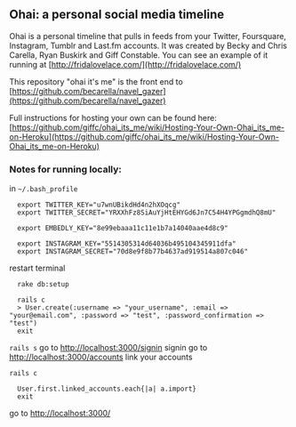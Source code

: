 ## Ohai: a personal social media timeline

Ohai is a personal timeline that pulls in feeds from your Twitter, Foursquare, Instagram, Tumblr and Last.fm accounts. It was created by Becky and Chris Carella, Ryan Buskirk and Giff Constable. You can see an example of it running at [http://fridalovelace.com/](http://fridalovelace.com/)

This repository "ohai it's me" is the front end to [https://github.com/becarella/navel_gazer](https://github.com/becarella/navel_gazer)

Full instructions for hosting your own can be found here: [https://github.com/giffc/ohai_its_me/wiki/Hosting-Your-Own-Ohai_its_me-on-Heroku](https://github.com/giffc/ohai_its_me/wiki/Hosting-Your-Own-Ohai_its_me-on-Heroku)


### Notes for running locally:

in ``~/.bash_profile``

```
  export TWITTER_KEY="u7wnUBikdHd4n2hXOqcg"
  export TWITTER_SECRET="YRXXhFz8SiAuYjHtEHYGd6Jn7C54H4YPGgmdhQ8mU"
  
  export EMBEDLY_KEY="8e99ebaaa11c11e1b7a14040aae4d8c9"
  
  export INSTAGRAM_KEY="5514305314d64036b495104345911dfa"
  export INSTAGRAM_SECRET="70d8e9f8b77b4637ad919514a807c046"
```
restart terminal

```
  rake db:setup

  rails c
  > User.create(:username => "your_username", :email => "your@email.com", :password => "test", :password_confirmation => "test")
  exit
```

``rails s``
go to [http://localhost:3000/signin](http://localhost:3000/signin)
signin
go to [http://localhost:3000/accounts](http://localhost:3000/accounts) link your accounts

``rails c``
```
  User.first.linked_accounts.each{|a| a.import}
  exit
```

go to [http://localhost:3000/](http://localhost:3000/)